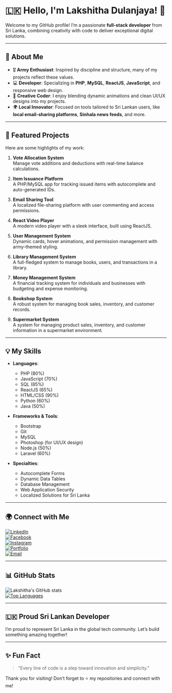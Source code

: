 # 🇱🇰 Hello, I'm Lakshitha Dulanjaya! 👋  

Welcome to my GitHub profile! I’m a passionate **full-stack developer** from Sri Lanka, combining creativity with code to deliver exceptional digital solutions.  

---

## 🌟 About Me  
- 🎖️ **Army Enthusiast**: Inspired by discipline and structure, many of my projects reflect these values.  
- 💻 **Developer**: Specializing in **PHP**, **MySQL**, **ReactJS**, **JavaScript**, and responsive web design.  
- 🎨 **Creative Coder**: I enjoy blending dynamic animations and clean UI/UX designs into my projects.  
- 🌍 **Local Innovator**: Focused on tools tailored to Sri Lankan users, like **local email-sharing platforms**, **Sinhala news feeds**, and more.  

---

## 🚀 Featured Projects  
Here are some highlights of my work:
1. **Vote Allocation System**  
   Manage vote additions and deductions with real-time balance calculations.  

2. **Item Issuance Platform**  
   A PHP/MySQL app for tracking issued items with autocomplete and auto-generated IDs.

3. **Email Sharing Tool**  
   A localized file-sharing platform with user commenting and access permissions.

4. **React Video Player**  
   A modern video player with a sleek interface, built using ReactJS.  

5. **User Management System**  
   Dynamic cards, hover animations, and permission management with army-themed styling.

6. **Library Management System**  
   A full-fledged system to manage books, users, and transactions in a library.

7. **Money Management System**  
   A financial tracking system for individuals and businesses with budgeting and expense monitoring.

8. **Bookshop System**  
   A robust system for managing book sales, inventory, and customer records.

9. **Supermarket System**  
   A system for managing product sales, inventory, and customer information in a supermarket environment.

---

## 💡 My Skills  
- **Languages**:  
  - PHP (80%)  
  - JavaScript (70%)  
  - SQL (85%)  
  - ReactJS (65%)  
  - HTML/CSS (90%)  
  - Python (60%)  
  - Java (50%)  

- **Frameworks & Tools**:  
  - Bootstrap  
  - Git  
  - MySQL  
  - Photoshop (for UI/UX design)  
  - Node.js (50%)  
  - Laravel (60%)

- **Specialties**:  
  - Autocomplete Forms  
  - Dynamic Data Tables  
  - Database Management  
  - Web Application Security  
  - Localized Solutions for Sri Lanka  

---

## 🌍 Connect with Me  

[![LinkedIn](https://img.shields.io/badge/LinkedIn-0077B5?style=for-the-badge&logo=linkedin&logoColor=white)](https://lk.linkedin.com/in/lakshitha-dulanjaya)  
[![Facebook](https://img.shields.io/badge/Facebook-1877F2?style=for-the-badge&logo=facebook&logoColor=white)](https://web.facebook.com/pawan.anuruddha)  
[![Instagram](https://img.shields.io/badge/Instagram-E4405F?style=for-the-badge&logo=instagram&logoColor=white)](https://www.instagram.com/pawan_anuruddha/)  
[![Portfolio](https://img.shields.io/badge/Portfolio-000000?style=for-the-badge&logo=internet-explorer&logoColor=white)](https://hemasinghe.com/lakshitha/)  
[![Email](https://img.shields.io/badge/Email-EA4335?style=for-the-badge&logo=gmail&logoColor=white)](mailto:waldh96@gmail.com)  

---

## 📊 GitHub Stats  
![Lakshitha's GitHub stats](https://github-readme-stats.vercel.app/api?username=lakshitha1992&show_icons=true&theme=radical)  
[![Top Languages](https://github-readme-stats.vercel.app/api/top-langs/?username=lakshitha1992&layout=compact&theme=radical)](https://github.com/lakshitha1992)  

---

## 🇱🇰 Proud Sri Lankan Developer  
I’m proud to represent Sri Lanka in the global tech community. Let’s build something amazing together!  

---

## ✨ Fun Fact  
> "Every line of code is a step toward innovation and simplicity."  

Thank you for visiting! Don’t forget to ⭐ my repositories and connect with me!  
